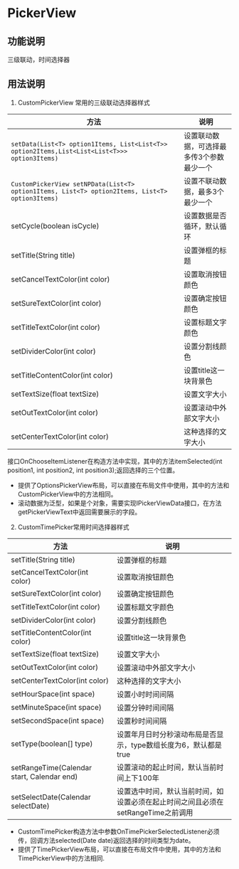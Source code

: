 # PickerView

## 功能说明
三级联动，时间选择器

## 用法说明
1. CustomPickerView 常用的三级联动选择器样式

方法|说明
---|---
`setData(List<T> option1Items, List<List<T>> option2Items,List<List<List<T>>> option3Items)`|设置联动数据，可选择最多传3个参数最少一个
`CustomPickerView setNPData(List<T> option1Items, List<T> option2Items, List<T> option3Items)`|设置不联动数据，最多3个最少一个
setCycle(boolean isCycle)|设置数据是否循环，默认循环
setTitle(String title)|设置弹框的标题
setCancelTextColor(int color)|设置取消按钮颜色
setSureTextColor(int color)|设置确定按钮颜色
setTitleTextColor(int color) |设置标题文字颜色
setDividerColor(int color)|设置分割线颜色
setTitleContentColor(int color)|设置title这一块背景色
setTextSize(float textSize) |设置文字大小
setOutTextColor(int color)|设置滚动中外部文字大小
setCenterTextColor(int color)|这种选择的文字大小

接口OnChooseItemListener在构造方法中实现，其中的方法itemSelected(int position1, int position2, int position3);返回选择的三个位置。
   - 提供了OptionsPickerView布局，可以直接在布局文件中使用，其中的方法和CustomPickerView中的方法相同。
-    滚动数据为泛型，如果是个对象，需要实现IPickerViewData接口，在方法getPickerViewText中返回需要展示的字段。

2. CustomTimePicker常用时间选择器样式

方法|说明
---|---
setTitle(String title)|设置弹框的标题
setCancelTextColor(int color)|设置取消按钮颜色
setSureTextColor(int color)|设置确定按钮颜色
setTitleTextColor(int color) |设置标题文字颜色
setDividerColor(int color)|设置分割线颜色
setTitleContentColor(int color)|设置title这一块背景色
setTextSize(float textSize) |设置文字大小
setOutTextColor(int color)|设置滚动中外部文字大小
setCenterTextColor(int color)|这种选择的文字大小
setHourSpace(int space)|设置小时时间间隔
setMinuteSpace(int space)|设置分钟时间间隔
setSecondSpace(int space)|设置秒时间间隔
setType(boolean[] type)|设置年月日时分秒滚动布局是否显示，type数组长度为6，默认都是true
setRangeTime(Calendar start, Calendar end)|设置滚动的起止时间，默认当前时间上下100年
setSelectDate(Calendar selectDate)|设置选中时间，默认当前时间，如设置必须在起止时间之间且必须在setRangeTime之前调用


- CustomTimePicker构造方法中参数OnTimePickerSelectedListener必须传，回调方法selected(Date date)返回选择的时间类型为date。
- 提供了TimePickerView布局，可以直接在布局文件中使用，其中的方法和TimePickerView中的方法相同.
